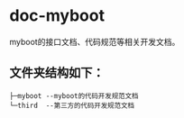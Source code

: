 # doc-myboot

myboot的接口文档、代码规范等相关开发文档。

## 文件夹结构如下：

```shell
├─myboot --myboot的代码开发规范文档
└─third  --第三方的代码开发规范文档
```

